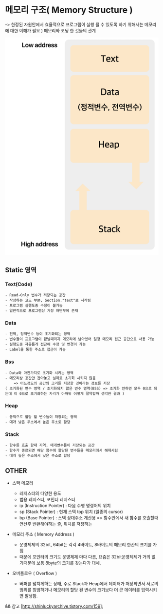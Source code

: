 메모리 구조( Memory Structure )
==============
-> 한정된 자원안에서 효율적으로 프로그램이 실행 될 수 있도록 하기 위해서는 메모리에 대한 이해가 필요
) 메모리와 코딩 한 것들의 관계

![screenshot](/%EC%9D%B4%EB%AF%B8%EC%A7%80/image.png)

Static 영역
---

### Text(Code)
    - Read-Only 변수가 저장되는 공간
    - 작성하는 코드 부분, Section."text"로 시작됨
    - 프로그램 실행도중 수정이 불가능
    - 일반적으로 프로그램상 가장 하단부에 존재

### Data
    - 전역, 정적변수 등이 초기화되는 영역
    - 변수들이 프로그램이 끝날때까지 메모리에 남아있어 일정 메모리 접근 공간으로 사용 가능
    - 실행도중 자유롭게 접근해 수정 및 변경이 가능
    - Label을 통한 주소로 접근이 가능
    
    
### Bss 
    - Data와 마찬가지로 초기화 시키는 영역
    - 메모리상 공간만 잡아놓고 실제로 초기화 시키지 않음
        => 어느정도의 공간의 크리를 저장할 것이라는 정보를 저장
    ( 초기화된 변수 영역 / 초기화되지 않은 변수 영역(BSS) => 초기화 안하면 모두 0으로 되는데 이 0으로 초기화하는 자리가 아까워 어떻게 절약할까 생각한 결과 )

### Heap
    - 동적으로 할당 할 변수들이 저장되는 영역
    - 대개 낮은 주소에서 높은 주소로 할당

### Stack
    - 함수를 호출 할때 지역, 매개변수들이 저장되는 공간
    - 함수가 종료되면 해당 함수에 할당된 변수들을 메모리에서 해제시킴
    - 대개 높은 주소에서 낮은 주소로 할당

OTHER
---

* 스택 메모리
    - 레지스터의 다양한 용도
    - 범용 레지스터, 포인터 레지스터 
    - ip (Instruction Pointer) : 다음 수행 명령어의 위치
    - sp (Stack Pointer) : 현재 스택 top 위치 (일종의 cursor)
    - bp (Base Pointer) : 스택 상대주소 계산용
        => 함수안에서 새 함수를 호출할때 연산후 반환해야하는 줄, 위치를 저장하는 
 

* 메모리 주소 ( Memory Address )
    - 운영체제의 32bit, 64bit는 각각 4바이트, 8바이트의 메모리 한칸의 크기를 가짐
    - 때문에 포인터의 크기도 운영체제 마다 다름, 요즘은 32bit운영체제가 거의 없기때문에 보통 8byte의 크기를 갖는다가 대세.

* 오버플로우 ( Overflow )
    - 버퍼를 넘치게하는 상태, 주로 Stack과 Heap에서 데이터가 저장되면서 서로의 범위를 침범하거나 메모리의 할당 된 변수의 크기보다
     더 큰 데이터를 입력시키면 발생함.


&& 참고
[http://shinluckyarchive.tistory.com/159];
